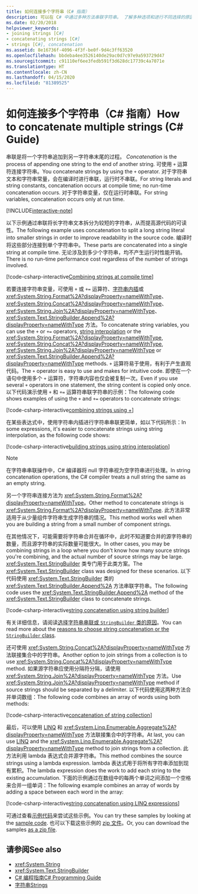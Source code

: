 ```yaml
---
title: 如何连接多个字符串（C# 指南）
description: 可以在 C# 中通过多种方法串联字符串。 了解多种选项和进行不同选择的原因。
ms.date: 02/20/2018
helpviewer_keywords:
- joining strings [C#]
- concatenating strings [C#]
- strings [C#], concatenation
ms.assetid: 8e16736f-4096-4f3f-be0f-9d4c3ff63520
ms.openlocfilehash: bbdeba4ee3526140de29ac0d7c97e9a593729d47
ms.sourcegitcommit: c91110ef6ee3fedb591f3d628dc17739c4a7071e
ms.translationtype: HT
ms.contentlocale: zh-CN
ms.lasthandoff: 04/15/2020
ms.locfileid: "81389525"
---
```

# <a name="how-to-concatenate-multiple-strings-c-guide"></a><span data-ttu-id="356f8-104">如何连接多个字符串（C# 指南）</span><span class="sxs-lookup"><span data-stu-id="356f8-104">How to concatenate multiple strings (C# Guide)</span></span>

<span data-ttu-id="356f8-105">串联是将一个字符串追加到另一字符串末尾的过程。 </span><span class="sxs-lookup"><span data-stu-id="356f8-105">*Concatenation* is the process of appending one string to the end of another string.</span></span> <span data-ttu-id="356f8-106">可使用 `+` 运算符连接字符串。</span><span class="sxs-lookup"><span data-stu-id="356f8-106">You concatenate strings by using the `+` operator.</span></span> <span data-ttu-id="356f8-107">对于字符串文本和字符串常量，会在编译时进行串联，运行时不串联。</span><span class="sxs-lookup"><span data-stu-id="356f8-107">For string literals and string constants, concatenation occurs at compile time; no run-time concatenation occurs.</span></span> <span data-ttu-id="356f8-108">对于字符串变量，仅在运行时串联。</span><span class="sxs-lookup"><span data-stu-id="356f8-108">For string variables, concatenation occurs only at run time.</span></span>

[!INCLUDE[interactive-note](~/includes/csharp-interactive-note.md)]

<span data-ttu-id="356f8-109">以下示例通过串联将长字符串文本拆分为较短的字符串，从而提高源代码的可读性。</span><span class="sxs-lookup"><span data-stu-id="356f8-109">The following example uses concatenation to split a long string literal into smaller strings in order to improve readability in the source code.</span></span> <span data-ttu-id="356f8-110">编译时将这些部分连接到单个字符串中。</span><span class="sxs-lookup"><span data-stu-id="356f8-110">These parts are concatenated into a single string at compile time.</span></span> <span data-ttu-id="356f8-111">无论涉及到多少个字符串，均不产生运行时性能开销。</span><span class="sxs-lookup"><span data-stu-id="356f8-111">There is no run-time performance cost regardless of the number of strings involved.</span></span>  
  
 [!code-csharp-interactive[Combining strings at compile time](../../../samples/snippets/csharp/how-to/strings/Concatenate.cs#1)]  

<span data-ttu-id="356f8-112">若要连接字符串变量，可使用 `+` 或 `+=` 运算符、[字符串内插](../language-reference/tokens/interpolated.md)或 <xref:System.String.Format%2A?displayProperty=nameWithType>、<xref:System.String.Concat%2A?displayProperty=nameWithType>、<xref:System.String.Join%2A?displayProperty=nameWithType>、<xref:System.Text.StringBuilder.Append%2A?displayProperty=nameWithType> 方法。</span><span class="sxs-lookup"><span data-stu-id="356f8-112">To concatenate string variables, you can use the `+` or `+=` operators, [string interpolation](../language-reference/tokens/interpolated.md) or the <xref:System.String.Format%2A?displayProperty=nameWithType>, <xref:System.String.Concat%2A?displayProperty=nameWithType>, <xref:System.String.Join%2A?displayProperty=nameWithType> or <xref:System.Text.StringBuilder.Append%2A?displayProperty=nameWithType> methods.</span></span> <span data-ttu-id="356f8-113">`+` 运算符易于使用，有利于产生直观代码。</span><span class="sxs-lookup"><span data-stu-id="356f8-113">The `+` operator is easy to use and makes for intuitive code.</span></span> <span data-ttu-id="356f8-114">即使在一个语句中使用多个 `+` 运算符，字符串内容也仅会被复制一次。</span><span class="sxs-lookup"><span data-stu-id="356f8-114">Even if you use several `+` operators in one statement, the string content is copied only once.</span></span> <span data-ttu-id="356f8-115">以下代码演示使用 `+` 和 `+=` 运算符串联字符串的示例：</span><span class="sxs-lookup"><span data-stu-id="356f8-115">The following code shows examples of using the `+` and `+=` operators to concatenate strings:</span></span>

[!code-csharp-interactive[combining strings using +](../../../samples/snippets/csharp/how-to/strings/Concatenate.cs#2)]  

<span data-ttu-id="356f8-116">在某些表达式中，使用字符串内插进行字符串串联更简单，如以下代码所示：</span><span class="sxs-lookup"><span data-stu-id="356f8-116">In some expressions, it's easier to concatenate strings using string interpolation, as the following code shows:</span></span>
  
[!code-csharp-interactive[building strings using string interpolation](../../../samples/snippets/csharp/how-to/strings/Concatenate.cs#3)]  
  
> [!NOTE]
> <span data-ttu-id="356f8-117">在字符串串联操作中，C# 编译器将 null 字符串视为空字符串进行处理。</span><span class="sxs-lookup"><span data-stu-id="356f8-117">In string concatenation operations, the C# compiler treats a null string the same as an empty string.</span></span>

<span data-ttu-id="356f8-118">另一个字符串连接方法为 <xref:System.String.Format%2A?displayProperty=nameWithType>。</span><span class="sxs-lookup"><span data-stu-id="356f8-118">Other method to concatenate strings is <xref:System.String.Format%2A?displayProperty=nameWithType>.</span></span> <span data-ttu-id="356f8-119">此方法非常适用于从少量组件字符串生成字符串的情况。</span><span class="sxs-lookup"><span data-stu-id="356f8-119">This method works well when you are building a string from a small number of component strings.</span></span>

<span data-ttu-id="356f8-120">在其他情况下，可能需要将字符串合并在循环中，此时不知道要合并的源字符串的数量，而且源字符串的实际数量可能很大。</span><span class="sxs-lookup"><span data-stu-id="356f8-120">In other cases, you may be combining strings in a loop where you don't know how many source strings you're combining, and the actual number of source strings may be large.</span></span> <span data-ttu-id="356f8-121"><xref:System.Text.StringBuilder> 类专门用于此类方案。</span><span class="sxs-lookup"><span data-stu-id="356f8-121">The <xref:System.Text.StringBuilder> class was designed for these scenarios.</span></span> <span data-ttu-id="356f8-122">以下代码使用 <xref:System.Text.StringBuilder> 类的 <xref:System.Text.StringBuilder.Append%2A> 方法串联字符串。</span><span class="sxs-lookup"><span data-stu-id="356f8-122">The following code uses the <xref:System.Text.StringBuilder.Append%2A> method of the <xref:System.Text.StringBuilder> class to concatenate strings.</span></span>  
  
[!code-csharp-interactive[string concatenation using string builder](../../../samples/snippets/csharp/how-to/strings/Concatenate.cs#4)]  

<span data-ttu-id="356f8-123">有关详细信息，请阅读[选择字符串串联或 `StringBuilder` 类的原因](xref:System.Text.StringBuilder#StringAndSB)。</span><span class="sxs-lookup"><span data-stu-id="356f8-123">You can read more about the [reasons to choose string concatenation or the `StringBuilder` class](xref:System.Text.StringBuilder#StringAndSB).</span></span>

<span data-ttu-id="356f8-124">还可使用 <xref:System.String.Concat%2A?displayProperty=nameWithType> 方法联接集合中的字符串。</span><span class="sxs-lookup"><span data-stu-id="356f8-124">Another option to join strings from a collection is to use <xref:System.String.Concat%2A?displayProperty=nameWithType> method.</span></span> <span data-ttu-id="356f8-125">如果源字符串应使用分隔符分隔，请使用 <xref:System.String.Join%2A?displayProperty=nameWithType> 方法。</span><span class="sxs-lookup"><span data-stu-id="356f8-125">Use <xref:System.String.Join%2A?displayProperty=nameWithType> method if source strings should be separated by a delimiter.</span></span> <span data-ttu-id="356f8-126">以下代码使用这两种方法合并单词数组：</span><span class="sxs-lookup"><span data-stu-id="356f8-126">The following code combines an array of words using both methods:</span></span>

[!code-csharp-interactive[concatenation of string collection](../../../samples/snippets/csharp/how-to/strings/Concatenate.cs#5)]

<span data-ttu-id="356f8-127">最后，可以使用 [LINQ](../programming-guide/concepts/linq/index.md) 和 <xref:System.Linq.Enumerable.Aggregate%2A?displayProperty=nameWithType> 方法联接集合中的字符串。</span><span class="sxs-lookup"><span data-stu-id="356f8-127">At last, you can use [LINQ](../programming-guide/concepts/linq/index.md) and the <xref:System.Linq.Enumerable.Aggregate%2A?displayProperty=nameWithType> method to join strings from a collection.</span></span> <span data-ttu-id="356f8-128">此方法利用 lambda 表达式合并源字符串。</span><span class="sxs-lookup"><span data-stu-id="356f8-128">This method combines the source strings using a lambda expression.</span></span> <span data-ttu-id="356f8-129">lambda 表达式用于将所有字符串添加到现有累积。</span><span class="sxs-lookup"><span data-stu-id="356f8-129">The lambda expression does the work to add each string to the existing accumulation.</span></span> <span data-ttu-id="356f8-130">下面的示例通过在数组中的每两个单词之间添加一个空格来合并一组单词：</span><span class="sxs-lookup"><span data-stu-id="356f8-130">The following example combines an array of words by adding a space between each word in the array:</span></span>

[!code-csharp-interactive[string concatenation using LINQ expressions](../../../samples/snippets/csharp/how-to/strings/Concatenate.cs#6)]  

<span data-ttu-id="356f8-131">可通过查看[示例代码](https://github.com/dotnet/docs/tree/master/samples/snippets/csharp/how-to/strings)来尝试这些示例。</span><span class="sxs-lookup"><span data-stu-id="356f8-131">You can try these samples by looking at the [sample code](https://github.com/dotnet/docs/tree/master/samples/snippets/csharp/how-to/strings).</span></span> <span data-ttu-id="356f8-132">也可以下载这些示例的 [zip 文件](../../../samples/snippets/csharp/how-to/strings.zip)。</span><span class="sxs-lookup"><span data-stu-id="356f8-132">Or, you can download the samples [as a zip file](../../../samples/snippets/csharp/how-to/strings.zip).</span></span>

## <a name="see-also"></a><span data-ttu-id="356f8-133">请参阅</span><span class="sxs-lookup"><span data-stu-id="356f8-133">See also</span></span>

- <xref:System.String>
- <xref:System.Text.StringBuilder>
- [<span data-ttu-id="356f8-134">C# 编程指南</span><span class="sxs-lookup"><span data-stu-id="356f8-134">C# Programming Guide</span></span>](../programming-guide/index.md)
- [<span data-ttu-id="356f8-135">字符串</span><span class="sxs-lookup"><span data-stu-id="356f8-135">Strings</span></span>](../programming-guide/strings/index.md)
